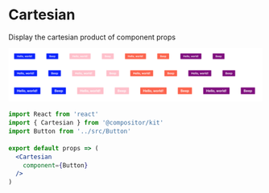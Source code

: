 
# Cartesian

Display the cartesian product of component props

![](images/cartesian.png)

```jsx
import React from 'react'
import { Cartesian } from '@compositor/kit'
import Button from '../src/Button'

export default props => (
  <Cartesian
    component={Button}
  />
)
```
